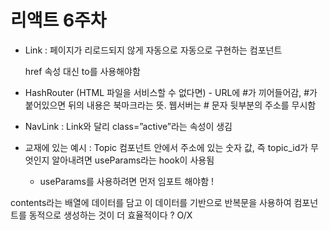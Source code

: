 # 리액트 6주차

- Link : 페이지가 리로드되지 않게 자동으로 자동으로 구현하는 컴포넌트
    
    href 속성 대신 to를 사용해야함
    
- HashRouter (HTML 파일을 서비스할 수 없다면) - URL에 #가 끼어들어감, #가 붙어있으면 뒤의 내용은 북마크라는 뜻. 웹서버는 # 문자 뒷부분의 주소를 무시함
- NavLink : Link와 달리 class=”active”라는 속성이 생김
- 교재에 있는 예시 : Topic 컴포넌트 안에서 주소에 있는 숫자 값, 즉 topic_id가 무엇인지 알아내려면 useParams라는 hook이 사용됨
    - useParams를 사용하려면 먼저 임포트 해야함 !


contents라는 배열에 데이터를 담고 이 데이터를 기반으로 반복문을 사용하여 컴포넌트를 동적으로 생성하는 것이 더 효율적이다 ? O/X
